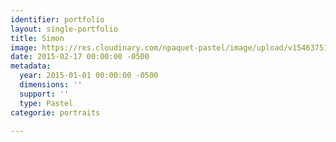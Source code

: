 ```yaml
---
identifier: portfolio
layout: single-portfolio
title: Simon
image: https://res.cloudinary.com/npaquet-pastel/image/upload/v1546375143/Simon-pastel-25-X-35-cm-2014.jpg
date: 2015-02-17 00:00:00 -0500
metadata:
  year: 2015-01-01 00:00:00 -0500
  dimensions: ''
  support: ''
  type: Pastel
categorie: portraits

---
```

